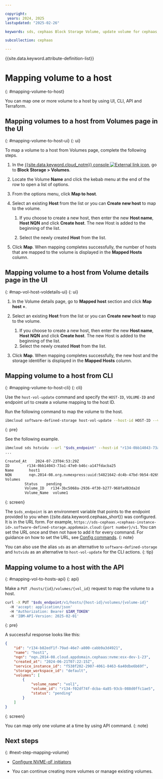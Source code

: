 ```yaml
---

copyright:
 years: 2024, 2025
lastupdated: "2025-02-26"

keywords: sds, cephaas Block Storage Volume, update volume for cephaas, manage volume

subcollection: cephaas

---
```


{{site.data.keyword.attribute-definition-list}}

# Mapping volume to a host
{: #mapping-volume-to-host}

You can map one or more volume to a host by using UI, CLI, API and Terraform.



## Mapping volumes to a host from Volumes page in the UI
{: #mapping-volume-to-host-ui}
{: ui}

To map a volume to a host from Volumes page, complete the following steps.

1. In the [{{site.data.keyword.cloud_notm}} console ![External link icon](../icons/launch-glyph.svg "External link icon")](https://{DomainName}/software-defined-storage), go to **Block Storage > Volumes**.
2. Locate the Volume **Name** and click the kebab menu at the end of the row to open a list of options.
3. From the options menu, click **Map to host**.
4. Select an existing **Host** from the list or you can **Create new host** to map to the volume.

    1. If you choose to create a new host, then enter the new **Host name**, **Host NQN** and click **Create host**. The new Host is added to the beginning of the list.

    1. Select the newly created **Host** from the list.

5. Click **Map**. When mapping completes successfully, the number of hosts that are mapped to the volume is displayed in the **Mapped Hosts** column.


## Mapping volume to a host from Volume details page in the UI
{: #map-vol-host-voldetails-ui}
{: ui}

1. In the Volume details page, go to **Mapped host** section and click **Map host +**.

1. Select an existing **Host** from the list or you can **Create new host** to map to the volume.

    1. If you choose to create a new host, then enter the new **Host name**, **Host NQN** and click **Create host**. The new Host is added to the beginning of the list.
    1. Select the newly created **Host** from the list.

5. Click **Map**. When mapping completes successfully, the new host and the storage identifier is displayed in the **Mapped Hosts** column.


## Mapping volume to a host from CLI
{: #mapping-volume-to-host-cli}
{: cli}

Use the `host-vol-update` command and specify the `HOST-ID`, `VOLUME-ID` and endpoint url to create a volume mapping to the host ID.

Run the following command to map the volume to the host.

```sh
ibmcloud software-defined-storage host-vol-update --host-id HOST-ID --volume-id VOLUME-ID --url string
```
{: pre}

See the following example.

```bash
ibmcloud sds hstvidu --url "$sds_endpoint" --host-id "r134-0bb14043-73a1-47e0-b46c-a147fdacba25" --volume-id "r134-3bc5068a-2936-4f30-b277-968fad03da2d"
...

Created_At    2024-07-23T04:53:29Z
ID        r134-0bb14043-73a1-47e0-b46c-a147fdacba25
Name       host1
NQN        nqn.2014-08.org.nvmexpress:uuid:54821642-dc4b-47bd-9b54-02699cebac79
Volumes
         Status    pending
         Volume_ID   r134-3bc5068a-2936-4f30-b277-968fad03da2d
         Volume_Name  volume1
```
{: screen}

The `$sds_endpoint` is an environment variable that points to the endpoint provided to you when {{site.data.keyword.cephaas_short}} was configured. It is in the URL form. For example, `https://sds-cephaas.<cephaas-instance-id>.software-defined-storage.appdomain.cloud:{port number}/v1`. You can set the URL once and then not have to add it for every command. For guidance on how to set the URL, see [Config commands](/docs/cephaas?topic=cephaas-ic-sds-cli-reference&interface=cli#ic-config-commands).
{: note}

You can also use the alias `sds` as an alternative to `software-defined-storage` and `hstvidu` as an alternative to `host-vol-update` for the CLI actions.
{: tip}


## Mapping volume to a host with the API
{: #mapping-vol-to-hosts-api}
{: api}

Make a `PUT /hosts/{id}/volumes/{vol_id}` request to map the volume to a host.

```sh
curl -X PUT "$sds_endpoint/v1/hosts/{host-id}/volumes/{volume-id}"
  -H 'accept: application/json'
  -H "Authorization: Bearer $IAM_TOKEN"
  -H 'IBM-API-Version: 2025-02-01'
```
{: pre}

A successful response looks like this:

```json
{
    "id": "r134-b82edf1f-79ad-46e7-a800-cabb9a3d4921",
    "name": "host1",
    "nqn": "nqn.2014-08.cloud.appdomain.cephaas:nvme:esx-dev-1-23",
    "created_at": "2024-06-21T07:22:15Z",
    "service_instance_id": "f538f202-2907-4061-8463-6a40dbe6b69f",
    "storage_workspace_id": "default",
    "volumes": [
        {
            "volume_name": "vol1",
            "volume_id": "r134-f02df74f-dcba-4a85-93cb-088d0ffc1ae5",
            "status": "pending"
        }
    ]
}

```
{: screen}

You can map only one volume at a time by using API command.
{: note}


## Next steps
{: #next-step-mapping-volume}

* [Configure NVME-oF initiators](/docs/cephaas?topic=cephaas-about-volume-host-mappings#config-nvme-initiators)

* You can continue creating more volumes or manage existing volumes.
